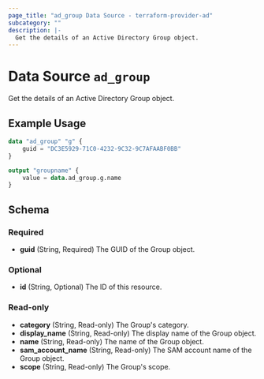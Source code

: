```yaml
---
page_title: "ad_group Data Source - terraform-provider-ad"
subcategory: ""
description: |-
  Get the details of an Active Directory Group object.
---
```


# Data Source `ad_group`

Get the details of an Active Directory Group object.

## Example Usage

```terraform
data "ad_group" "g" {
    guid = "DC3E5929-71C0-4232-9C32-9C7AFAABF0BB"
}

output "groupname" {
    value = data.ad_group.g.name
}
```

## Schema

### Required

- **guid** (String, Required) The GUID of the Group object.

### Optional

- **id** (String, Optional) The ID of this resource.

### Read-only

- **category** (String, Read-only) The Group's category.
- **display_name** (String, Read-only) The display name of the Group object.
- **name** (String, Read-only) The name of the Group object.
- **sam_account_name** (String, Read-only) The SAM account name of the Group object.
- **scope** (String, Read-only) The Group's scope.


